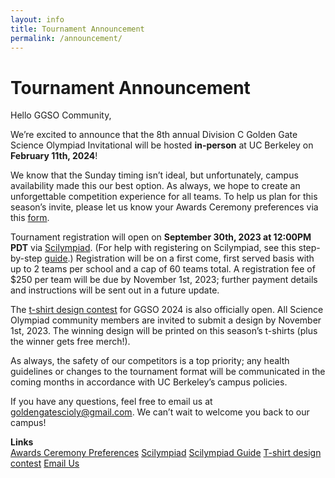 ```yaml
---
layout: info
title: Tournament Announcement
permalink: /announcement/
---
```


# Tournament Announcement

Hello GGSO Community, 

We’re excited to announce that the 8th annual Division C Golden Gate Science Olympiad Invitational will be hosted <b>in-person</b> at UC Berkeley on <b>February 11th, 2024</b>! 

We know that the Sunday timing isn’t ideal, but unfortunately, campus availability made this our best option. As always, we hope to create an unforgettable competition experience for all teams. To help us plan for this season’s invite, please let us know your Awards Ceremony preferences via this <a target="_blank" href="https://forms.gle/MFyqVvjVNNCRwkgGA">form</a>.

Tournament registration will open on <b>September 30th, 2023 at 12:00PM PDT</b> via <a target="_blank" href="https://scilympiad.com/golden-gate">Scilympiad</a>. (For help with registering on Scilympiad, see this step-by-step <a target="_blank" href="https://docs.google.com/document/d/1Jq3jVo8NdcEI5Iy9mQgXa3MByH-2AZXzX-0Q6B_1zYY/edit">guide</a>.) Registration will be on a first come, first served basis with up to 2 teams per school and a cap of 60 teams total. A registration fee of $250 per team will be due by November 1st, 2023; further payment details and instructions will be sent out in a future update. 

The <a target="_blank" href="https://forms.gle/Y9vW9taZW2RNj6dQ9">t-shirt design contest</a> for GGSO 2024 is also officially open. All Science Olympiad community members are invited to submit a design by November 1st, 2023. The winning design will be printed on this season’s t-shirts (plus the winner gets free merch!).

As always, the safety of our competitors is a top priority; any health guidelines or changes to the tournament format will be communicated in the coming months in accordance with UC Berkeley’s campus policies.

If you have any questions, feel free to email us at goldengatescioly@gmail.com. We can’t wait to welcome you back to our campus!


**Links**
<br/>
<a class="btn btn-md btn-mid" target="_blank" href="https://forms.gle/MFyqVvjVNNCRwkgGA">Awards Ceremony Preferences</a>
<a class="btn btn-md btn-mid" target="_blank" href="https://scilympiad.com/golden-gate">Scilympiad</a>
<a class="btn btn-md btn-mid" target="_blank" href="https://docs.google.com/document/d/1Jq3jVo8NdcEI5Iy9mQgXa3MByH-2AZXzX-0Q6B_1zYY/edit">Scilympiad Guide</a>
<a class="btn btn-md btn-mid" target="_blank" href="https://forms.gle/Y9vW9taZW2RNj6dQ9">T-shirt design contest</a>
<a class="btn btn-md btn-mid" target="_blank" href="mailto:goldengatescioly@gmail.com">Email Us</a>
